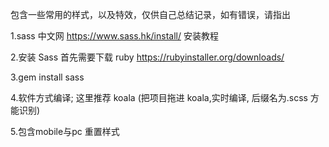 
包含一些常用的样式，以及特效，仅供自己总结记录，如有错误，请指出

1.sass 中文网 https://www.sass.hk/install/ 安装教程

2.安装 Sass 首先需要下载 ruby https://rubyinstaller.org/downloads/

3.gem install sass

4.软件方式编译; 这里推荐 koala (把项目拖进 koala,实时编译, 后缀名为.scss 方能识别)

5.包含mobile与pc 重置样式

